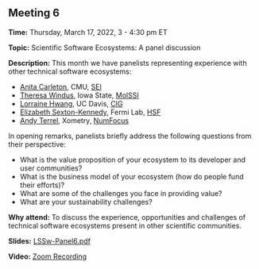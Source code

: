 ## Meeting 6

**Time:** Thursday, March 17, 2022, 3 - 4:30 pm ET

**Topic:** Scientific Software Ecosystems: A panel discussion

**Description:** This month we have panelists representing experience with other technical software ecosystems:
- [Anita Carleton](https://www.sei.cmu.edu/about/leadership/display.cfm?customel_datapageid_2623=3987), CMU, [SEI](https://www.sei.cmu.edu)
- [Theresa Windus](https://www.chem.iastate.edu/people/theresa-windus), Iowa State, [MolSSI](https://molssi.org)
- [Lorraine Hwang](https://geodynamics.org/cig/about/people/profile-hwang/), UC Davis, [CIG](https://geodynamics.org)
- [Elizabeth Sexton-Kennedy](https://computing.fnal.gov/liz-sexton-kennedy/), Fermi Lab, [HSF](https://hepsoftwarefoundation.org)
- [Andy Terrel](http://andy.terrel.us), Xometry, [NumFocus](https://numfocus.org)

In opening remarks, panelists briefly address the following questions from their perspective:
- What is the value proposition of your ecosystem to its developer and user communities?
- What is the business model of your ecosystem (how do people fund their efforts)?
- What are some of the challenges you face in providing value?
- What are your sustainability challenges?

**Why attend:** To discuss the experience, opportunities and challenges of technical software ecosystems present in other scientific communities.

**Slides:** [LSSw-Panel6.pdf](files/LSSwMeeting6Panel.pdf)

**Video:** [Zoom Recording]()
